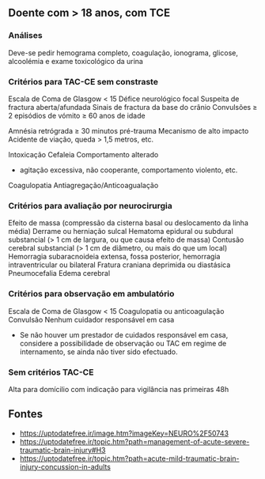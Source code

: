 ## Doente com > 18 anos, com TCE

### Análises

Deve-se pedir hemograma completo, coagulação, ionograma, glicose, alcoolémia e exame toxicológico da urina

### Critérios para TAC-CE sem constraste

Escala de Coma de Glasgow < 15
Défice neurológico focal
Suspeita de fractura aberta/afundada
Sinais de fractura da base do crânio
Convulsões
≥ 2 episódios de vómito
≥ 60 anos de idade

Amnésia retrógrada ≥ 30 minutos pré-trauma
Mecanismo de alto impacto 
Acidente de viação, queda > 1,5 metros, etc.

Intoxicação
Cefaleia
Comportamento alterado
- agitação excessiva, não cooperante, comportamento violento, etc.


Coagulopatia
Antiagregação/Anticoagualação

### Critérios para avaliação por neurocirurgia
Efeito de massa (compressão da cisterna basal ou deslocamento da linha média)
Derrame ou herniação sulcal
Hematoma epidural ou subdural substancial (> 1 cm de largura, ou que causa efeito de massa) 
Contusão cerebral substancial (> 1 cm de diâmetro, ou mais do que um local)
Hemorragia subaracnoideia extensa, fossa posterior, hemorragia intraventricular ou bilateral
Fratura craniana deprimida ou diastásica
Pneumocefalia
Edema cerebral 

### Critérios para observação em ambulatório
Escala de Coma de Glasgow < 15
Coagulopatia ou anticoagulação
Convulsão
Nenhum cuidador responsável em casa 
- Se não houver um prestador de cuidados responsável em casa, considere a possibilidade de observação ou TAC em regime de internamento, se ainda não tiver sido efectuado.

### Sem critérios TAC-CE

Alta para domícilio com indicação para vigilância nas primeiras 48h 

## Fontes
- https://uptodatefree.ir/image.htm?imageKey=NEURO%2F50743
- https://uptodatefree.ir/topic.htm?path=management-of-acute-severe-traumatic-brain-injury#H3
- https://uptodatefree.ir/topic.htm?path=acute-mild-traumatic-brain-injury-concussion-in-adults
